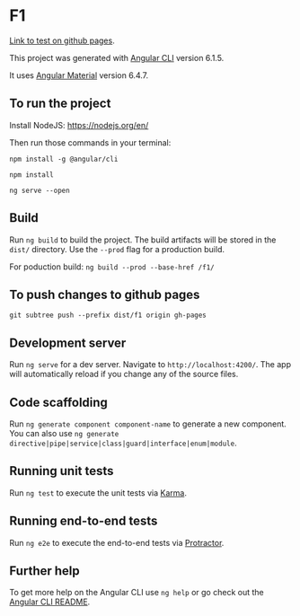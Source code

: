 # F1

[Link to test on github pages](https://flight.github.io/f1/).

This project was generated with [Angular CLI](https://github.com/angular/angular-cli) version 6.1.5.

It uses [Angular Material](https://material.angular.io/) version 6.4.7.

## To run the project
Install NodeJS: https://nodejs.org/en/

Then run those commands in your terminal:

`npm install -g @angular/cli`

`npm install`

`ng serve --open`

## Build

Run `ng build` to build the project. The build artifacts will be stored in the `dist/` directory. Use the `--prod` flag for a production build.

For poduction build:
`ng build --prod --base-href /f1/`

## To push changes to github pages

`git subtree push --prefix dist/f1 origin gh-pages`

## Development server

Run `ng serve` for a dev server. Navigate to `http://localhost:4200/`. The app will automatically reload if you change any of the source files.

## Code scaffolding

Run `ng generate component component-name` to generate a new component. You can also use `ng generate directive|pipe|service|class|guard|interface|enum|module`.

## Running unit tests

Run `ng test` to execute the unit tests via [Karma](https://karma-runner.github.io).

## Running end-to-end tests

Run `ng e2e` to execute the end-to-end tests via [Protractor](http://www.protractortest.org/).

## Further help

To get more help on the Angular CLI use `ng help` or go check out the [Angular CLI README](https://github.com/angular/angular-cli/blob/master/README.md).